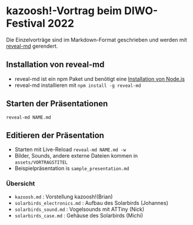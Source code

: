 # kazoosh!-Vortrag beim DIWO-Festival 2022

Die Einzelvorträge sind im Markdown-Format geschrieben und werden mit [reveal-md](https://github.com/webpro/reveal-md) gerendert.

## Installation von reveal-md

* reveal-md ist ein npm Paket und benötigt eine [Installation von Node.js](https://nodejs.org/en/)
* reveal-md installieren mit `npm install -g reveal-md`

## Starten der Präsentationen

```
reveal-md NAME.md
```

## Editieren der Präsentation

* Starten mit Live-Reload `reveal-md NAME.md -w`
* Bilder, Sounds, andere externe Dateien kommen in `assets/VORTRAGSTITEL`
* Beispielpräsentation is `sample_presentation.md`

### Übersicht

* `kazoosh.md` : Vorstellung kazoosh!(Brian)
* `solarbirds_electronics.md` : Aufbau des Solarbirds (Johannes) 
* `solarbirds_sound.md` : Vogelsounds mit ATTiny (Nick)
* `solarbirds_case.md` : Gehäuse des Solarbirds (Michi)  
